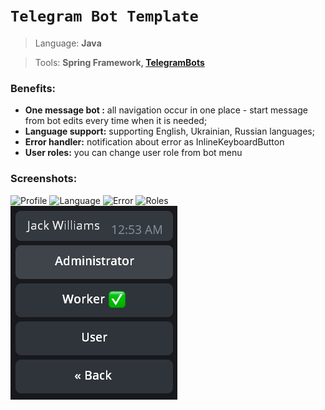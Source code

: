 # ``Telegram Bot Template``
>Language: **Java**

>Tools: **Spring Framework, [TelegramBots](https://github.com/rubenlagus/TelegramBots)**

### Benefits: 

+ **One message bot :** all navigation occur in one place - start message from bot edits every time when it is needed;
+ **Language support:** supporting English, Ukrainian, Russian languages;
+ **Error handler:** notification about error as InlineKeyboardButton
+ **User roles:** you can change user role from bot menu

### Screenshots:

![Profile](https://github.com/m-tsybulskyi-git/telegram-bot-template/blob/master/src/main/resources/static/images/profile.png)
![Language](https://github.com/m-tsybulskyi-git/telegram-bot-template/blob/master/src/main/resources/static/images/language.png)
![Error](https://github.com/m-tsybulskyi-git/telegram-bot-template/blob/master/src/main/resources/static/images/error.png)
![Roles](https://github.com/m-tsybulskyi-git/telegram-bot-template/blob/master/src/main/resources/static/images/roles.png)
![Roles (edit)](https://github.com/m-tsybulskyi-git/tg-bot-template/blob/master/src/main/resources/static/images/roles%20(edit).png)
